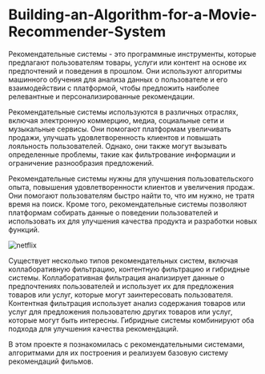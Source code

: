 # Building-an-Algorithm-for-a-Movie-Recommender-System


Рекомендательные системы - это программные инструменты, которые предлагают пользователям товары, услуги или контент 
на основе их предпочтений и поведения в прошлом. Они используют алгоритмы машинного обучения для анализа данных о 
пользователе и его взаимодействии с платформой, чтобы предложить наиболее релевантные и персонализированные рекомендации.

Рекомендательные системы используются в различных отраслях, включая электронную коммерцию, медиа, социальные сети и 
музыкальные сервисы. Они помогают платформам увеличивать продажи, улучшать удовлетворенность клиентов и повышать 
лояльность пользователей. Однако, они также могут вызывать определенные проблемы, такие как фильтрование информации 
и ограничение разнообразия предложений.

Рекомендательные системы нужны для улучшения пользовательского опыта, повышения удовлетворенности клиентов и увеличения 
продаж. Они помогают пользователям быстро найти то, что им нужно, не тратя время на поиск. Кроме того, 
рекомендательные системы позволяют платформам собирать данные о поведении пользователей и использовать 
их для улучшения качества продукта и разработки новых функций.

![netflix](misc/images/netflix.png)

Существует несколько типов рекомендательных систем, включая коллаборативную фильтрацию, контентную фильтрацию и 
гибридные системы. Коллаборативная фильтрация анализирует данные о предпочтениях пользователей и использует их 
для предложения товаров или услуг, которые могут заинтересовать пользователя. Контентная фильтрация использует анализ 
содержания товаров или услуг для предложения пользователю других товаров или услуг, которые могут быть интересны. 
Гибридные системы комбинируют оба подхода для улучшения качества рекомендаций.



В этом проекте я познакомилась с рекомендательными системами, алгоритмами для их построения и реализуем базовую систему 
рекомендаций фильмов.
